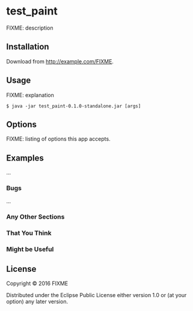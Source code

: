 # test_paint

FIXME: description

## Installation

Download from http://example.com/FIXME.

## Usage

FIXME: explanation

    $ java -jar test_paint-0.1.0-standalone.jar [args]

## Options

FIXME: listing of options this app accepts.

## Examples

...

### Bugs

...

### Any Other Sections
### That You Think
### Might be Useful

## License

Copyright © 2016 FIXME

Distributed under the Eclipse Public License either version 1.0 or (at
your option) any later version.
